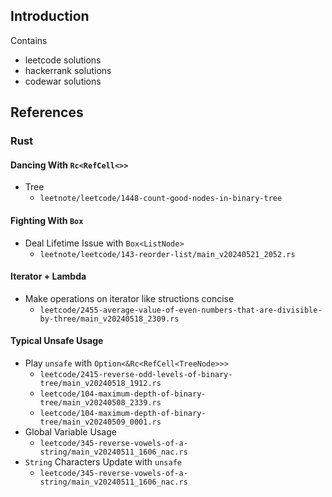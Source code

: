 ## Introduction
Contains
* leetcode solutions
* hackerrank solutions
* codewar solutions

## References
### Rust
#### Dancing With `Rc<RefCell<>>`
* Tree
    * `leetnote/leetcode/1448-count-good-nodes-in-binary-tree`
#### Fighting With `Box`
* Deal Lifetime Issue with `Box<ListNode>`
    * `leetnote/leetcode/143-reorder-list/main_v20240521_2052.rs` 
#### Iterator + Lambda 
* Make operations on iterator like structions concise
    * `leetcode/2455-average-value-of-even-numbers-that-are-divisible-by-three/main_v20240518_2309.rs`
#### Typical Unsafe Usage
* Play `unsafe` with `Option<&Rc<RefCell<TreeNode>>>`
    * `leetcode/2415-reverse-odd-levels-of-binary-tree/main_v20240518_1912.rs`
    * `leetcode/104-maximum-depth-of-binary-tree/main_v20240508_2339.rs`
    * `leetcode/104-maximum-depth-of-binary-tree/main_v20240509_0001.rs`
* Global Variable Usage
    * `leetcode/345-reverse-vowels-of-a-string/main_v20240511_1606_nac.rs`
* `String` Characters Update with `unsafe`
    * `leetcode/345-reverse-vowels-of-a-string/main_v20240511_1606_nac.rs`
